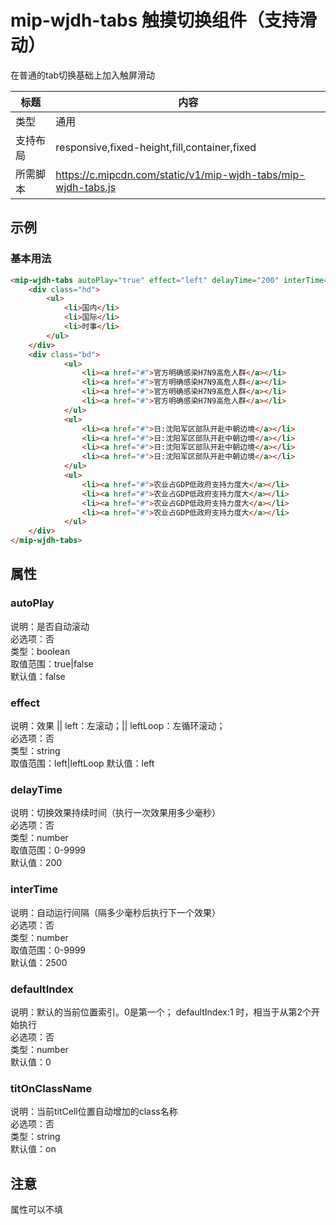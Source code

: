 # mip-wjdh-tabs 触摸切换组件（支持滑动）

在普通的tab切换基础上加入触屏滑动

标题|内容
----|----
类型|通用
支持布局|responsive,fixed-height,fill,container,fixed
所需脚本|https://c.mipcdn.com/static/v1/mip-wjdh-tabs/mip-wjdh-tabs.js

## 示例

### 基本用法
```html
<mip-wjdh-tabs autoPlay="true" effect="left" delayTime="200" interTime="2500" defaultIndex="0" titOnClassName="on">
    <div class="hd">
        <ul>
            <li>国内</li>
            <li>国际</li>
            <li>时事</li>
        </ul>
    </div>
    <div class="bd">
            <ul>
                <li><a href="#">官方明确感染H7N9高危人群</a></li>
                <li><a href="#">官方明确感染H7N9高危人群</a></li>
                <li><a href="#">官方明确感染H7N9高危人群</a></li>
                <li><a href="#">官方明确感染H7N9高危人群</a></li>
            </ul>
            <ul>
                <li><a href="#">日:沈阳军区部队开赴中朝边境</a></li>
                <li><a href="#">日:沈阳军区部队开赴中朝边境</a></li>
                <li><a href="#">日:沈阳军区部队开赴中朝边境</a></li>
                <li><a href="#">日:沈阳军区部队开赴中朝边境</a></li>
            </ul>
            <ul>
                <li><a href="#">农业占GDP低政府支持力度大</a></li>
                <li><a href="#">农业占GDP低政府支持力度大</a></li>
                <li><a href="#">农业占GDP低政府支持力度大</a></li>
                <li><a href="#">农业占GDP低政府支持力度大</a></li>
            </ul>
    </div>
</mip-wjdh-tabs>
```

## 属性

### autoPlay

说明：是否自动滚动  
必选项：否  
类型：boolean   
取值范围：true|false    
默认值：false   

### effect

说明：效果 || left：左滚动；|| leftLoop：左循环滚动；   
必选项：否  
类型：string    
取值范围：left|leftLoop 
默认值：left    

### delayTime

说明：切换效果持续时间（执行一次效果用多少毫秒）    
必选项：否  
类型：number    
取值范围：0-9999    
默认值：200 

### interTime

说明：自动运行间隔（隔多少毫秒后执行下一个效果）    
必选项：否  
类型：number    
取值范围：0-9999    
默认值：2500    

### defaultIndex

说明：默认的当前位置索引。0是第一个； defaultIndex:1 时，相当于从第2个开始执行  
必选项：否  
类型：number    
默认值：0   

### titOnClassName

说明：当前titCell位置自动增加的class名称    
必选项：否  
类型：string    
默认值：on  

## 注意

属性可以不填    